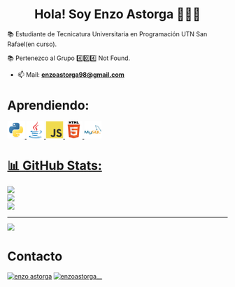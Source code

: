 <h1 align="center">Hola! Soy Enzo Astorga 👨🏻‍💻</h1>
📚 Estudiante de Tecnicatura Universitaria en Programación UTN San Rafael(en curso). 

📚 Pertenezco al Grupo 4️⃣0️⃣4️⃣ Not Found.

- 📫 Mail: **enzoastorga98@gmail.com**

# Aprendiendo:
<p align="left"> <a href="https://www.w3.org/html/" target="_blank" rel="noreferrer"><img src="https://raw.githubusercontent.com/devicons/devicon/master/icons/python/python-original.svg" alt="python" width="40" height="40"/> </a> <a href="https://www.java.com" target="_blank" rel="noreferrer"> <img src="https://raw.githubusercontent.com/devicons/devicon/master/icons/java/java-original.svg" alt="java" width="40" height="40"/> </a><a href="https://developer.mozilla.org/en-US/docs/Web/JavaScript" target="_blank" rel="noreferrer"> <img src="https://raw.githubusercontent.com/devicons/devicon/master/icons/javascript/javascript-original.svg" alt="javascript" width="40" height="40"/> <img src="https://raw.githubusercontent.com/devicons/devicon/master/icons/html5/html5-original-wordmark.svg" alt="html5" width="40" height="40"/> </a> </a> <a href="https://www.mysql.com/" target="_blank" rel="noreferrer"> <img src="https://raw.githubusercontent.com/devicons/devicon/master/icons/mysql/mysql-original-wordmark.svg" alt="mysql" width="40" height="40"/> </a> <a href="https://www.python.org" target="_blank" rel="noreferrer"> </p>


# 📊 GitHub Stats:
![](https://github-readme-stats.vercel.app/api?username=EnzoAst&theme=dark&hide_border=false&include_all_commits=false&count_private=false)<br/>
![](https://github-readme-streak-stats.herokuapp.com/?user=EnzoAst&theme=dark&hide_border=false)<br/>
![](https://github-readme-stats.vercel.app/api/top-langs/?username=EnzoAst&theme=dark&hide_border=false&include_all_commits=false&count_private=false&layout=compact)

---
[![](https://visitcount.itsvg.in/api?id=EnzoAst&icon=0&color=0)](https://visitcount.itsvg.in)


# Contacto
<p align="left">
<a href="https://fb.com/enzo astorga" target="blank"><img align="center" src="https://raw.githubusercontent.com/rahuldkjain/github-profile-readme-generator/master/src/images/icons/Social/facebook.svg" alt="enzo astorga" height="30" width="40" /></a>
<a href="https://instagram.com/enzoastorga__" target="blank"><img align="center" src="https://raw.githubusercontent.com/rahuldkjain/github-profile-readme-generator/master/src/images/icons/Social/instagram.svg" alt="enzoastorga__" height="30" width="40" /></a>
</p>

<!-- Proudly created with GPRM ( https://gprm.itsvg.in ) -->
